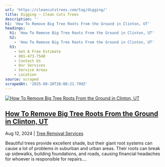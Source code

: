 ```yaml
---
url: 'https://cleancutstrees.com/tag/digging/'
title: Digging – Clean Cuts Trees
description: ''
h1: 'How To Remove Big Tree Roots From the Ground in Clinton, UT'
headings:
  h1: 'How To Remove Big Tree Roots From the Ground in Clinton, UT'
  h2:
    - 'How To Remove Big Tree Roots From the Ground in Clinton, UT'
  h3:
    - Get A Free Estimate
    - 801-473-7548
    - Contact Us
    - Our Services
    - Service Areas
    - Location
source: scraped
scrapedAt: '2025-08-28T20:08:21.799Z'
---
```

[![How To Remove Big Tree Roots From the Ground in Clinton, UT](./assets/356cb385ec803e07f46d178cc9f178af5ae80d50.jpg)](https://cleancutstrees.com/2024/08/12/how-to-remove-big-tree-roots-from-the-ground/)

## [How To Remove Big Tree Roots From the Ground in Clinton, UT](https://cleancutstrees.com/2024/08/12/how-to-remove-big-tree-roots-from-the-ground/)

Aug 12, 2024 | [Tree Removal Services](https://cleancutstrees.com/category/tree-removal-services/)

Beautiful trees provide excellent shade, but their giant root systems can cause a lot of problems in suburban and urban areas. Their roots can break up sidewalks, building foundations, and roads, causing financial headaches for whoever is responsible for repairs....
